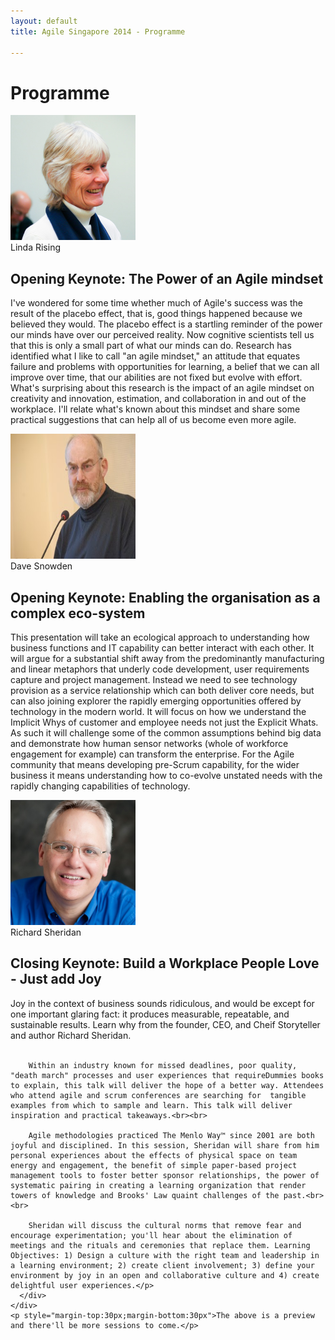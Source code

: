 ```yaml
---
layout: default
title: Agile Singapore 2014 - Programme

---
```


<div class="programme">
  <div class="container text-center">
    <a name="programme"></a>
    <h1 class="page-header">Programme</h1>
    <div class="row">
      <div class="col-md-2">
        <div class="thumbnail">
          <a href="speakers.html#linda_rising"><img src="img/speakers/linda_rising.jpg"  class="img-circle" width="200"></a>
          <div class="caption">Linda Rising</div>
        </div>
      </div>
      <div class="session col-md-10 text-left">
        <h2>Opening Keynote: The Power of an Agile mindset</h2>
        <p>I've wondered for some time whether much of Agile's success was the result of the placebo effect, that is, good things happened because we believed they would. The placebo effect is a startling reminder of the power our minds have over our perceived reality. Now cognitive scientists tell us that this is only a small part of what our minds can do. Research has identified what I like to call "an agile mindset," an attitude that equates failure and problems with opportunities for learning, a belief that we can all improve over time, that our abilities are not fixed but evolve with effort. What's surprising about this research is the impact of an agile mindset on creativity and innovation, estimation, and collaboration in and out of the workplace. I'll relate what's known about this mindset and share some practical suggestions that can help all of us become even more agile.</p>
      </div>
    </div>
    <div class="row">
      <div class="col-md-2">
        <div class="thumbnail">
          <a href="speakers.html#dave_snowden"><img src="img/speakers/dave_snowden.jpg"  class="img-circle" width="200" height="200"></a>
          <div class="caption">Dave Snowden</div>
        </div>
      </div>
      <div class="session col-md-10 text-left">
        <h2>Opening Keynote: Enabling the organisation as a complex eco-system</h2>
        <p>This presentation will take an ecological approach to understanding how business functions and IT capability can better interact with each other.  It will argue for a substantial shift away from the predominantly manufacturing and linear metaphors that underly code development, user requirements capture and project management.  Instead we need to see technology provision as a service relationship which can both deliver core needs, but can also joining explorer the rapidly emerging opportunities offered by technology in the modern world.  It will focus on how we understand the Implicit Whys of customer and employee needs not just the Explicit Whats.  As such it will challenge some of the common assumptions behind big data and demonstrate how human sensor networks (whole of workforce engagement for example) can transform the enterprise.  For the Agile community that means developing pre-Scrum capability, for the wider business it means understanding how to co-evolve unstated needs with the rapidly changing capabilities of technology.</p>
      </div>
    </div>
    <div class="row">
      <div class="col-md-2">
        <div class="thumbnail">
          <a href="speakers.html#sheridan"><img src="img/speakers/sheridan.jpg" class="img-circle" width="200"></a>
          <div class="caption">Richard Sheridan</div>
        </div>
      </div>
      <div class="session col-md-10 text-left">
        <h2>Closing Keynote: Build a Workplace People Love - Just add Joy</h2>
        <p>Joy in the context of business sounds ridiculous, and would be except for one important glaring fact: it produces measurable, repeatable, and sustainable results. Learn why from the founder, CEO, and Cheif Storyteller and author Richard Sheridan. <br><br>

        Within an industry known for missed deadlines, poor quality, "death march" processes and user experiences that requireDummies books to explain, this talk will deliver the hope of a better way. Attendees who attend agile and scrum conferences are searching for  tangible examples from which to sample and learn. This talk will deliver inspiration and practical takeaways.<br><br>

        Agile methodologies practiced The Menlo Way™ since 2001 are both joyful and disciplined. In this session, Sheridan will share from him personal experiences about the effects of physical space on team energy and engagement, the benefit of simple paper-based project management tools to foster better sponsor relationships, the power of systematic pairing in creating a learning organization that render towers of knowledge and Brooks' Law quaint challenges of the past.<br><br>

        Sheridan will discuss the cultural norms that remove fear and encourage experimentation; you'll hear about the elimination of meetings and the rituals and ceremonies that replace them. Learning Objectives: 1) Design a culture with the right team and leadership in a learning environment; 2) create client involvement; 3) define your environment by joy in an open and collaborative culture and 4) create delightful user experiences.</p>
      </div>
    </div>
    <p style="margin-top:30px;margin-bottom:30px">The above is a preview and there'll be more sessions to come.</p>
  </div>
</div>